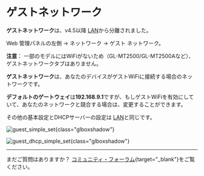 # ゲストネットワーク

**ゲストネットワーク**は、v4.5以降 [LAN](lan.md)から分離されました。

Web 管理パネルの左側 -> ネットワーク -> ゲスト ネットワーク。

**注意**： 一部のモデルにはWiFiがないため（GL-MT2500/GL-MT2500Aなど）、ゲストネットワークタブはありません。

**ゲストネットワーク**は、あなたのデバイスがゲストWiFiに接続する場合のネットワークです。

**デフォルトのゲートウェイ**は**192.168.9.1**ですが、もしゲストWiFiを有効にしていて、あなたのネットワークと競合する場合は、変更することができます。

その他の基本設定とDHCPサーバーの設定は [LAN](lan.md)と同じです。

![guest_simple_set](https://static.gl-inet.com/docs/router/en/4/interface_guide/guest_network/guest_simple_set.jpg){class="glboxshadow"}

![guest_dhcp_simple_set](https://static.gl-inet.com/docs/router/en/4/interface_guide/guest_network/guest_dhcp_simple_set.jpg){class="glboxshadow"}


---

まだご質問はありますか？ [コミュニティ・フォーラム](https://forum.gl-inet.com){target="_blank"}をご覧ください。
